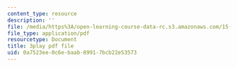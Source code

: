 ```yaml
---
content_type: resource
description: ''
file: /media/https%3A/open-learning-course-data-rc.s3.amazonaws.com/15-s12-blockchain-and-money-fall-2018/0a7523ee0c6ebaab89917bcb22e53573_zGDTt9Q3vyM.pdf
file_type: application/pdf
resourcetype: Document
title: 3play pdf file
uid: 0a7523ee-0c6e-baab-8991-7bcb22e53573
---
```

